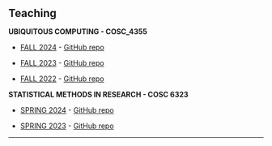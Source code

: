 <h2 id="teaching" style="margin: 2px 0px 15px;">Teaching</h2>


**UBIQUITOUS COMPUTING - COSC_4355**

- [FALL 2024](https://cpl.uh.edu/index.php/courses/28-ubiquitous-computing/273-fall-2024) - [GitHub repo](https://github.com/f-kiran/cosc4355-ubicomp-swift)

- [FALL 2023](https://cpl.uh.edu/index.php/courses/28-ubiquitous-computing/268-fall-2023#key-information) - [GitHub repo](https://github.com/vvzhukov/COSC4355_public_files)

- [FALL 2022](https://cpl.uh.edu/index.php/courses/28-ubiquitous-computing/251-fall-2020#key-information) - [GitHub repo](https://github.com/vvzhukov/COSC4355_public_files)


**STATISTICAL METHODS IN RESEARCH - COSC 6323**

- [SPRING 2024](https://cpl.uh.edu/index.php/courses/29-statistical-methods-in-research/271-spring-2024) - [GitHub repo](https://github.com/f-kiran/cosc6323-stats-r-practice)

- [SPRING 2023](https://cpl.uh.edu/index.php/courses/29-statistical-methods-in-research/253-spring-2023#key-information) - [GitHub repo](https://github.com/vvzhukov/COSC6323_public_files)

---


